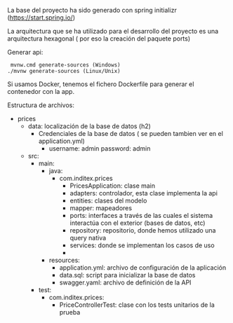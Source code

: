 La base del proyecto ha sido generado con spring initializr (https://start.spring.io/)

La arquitectura que se ha utilizado para el desarrollo del proyecto es una arquitectura
hexagonal ( por eso la creación del paquete ports)

Generar api:
``` 
 mvnw.cmd generate-sources (Windows)  
./mvnw generate-sources (Linux/Unix)
```

Si usamos Docker, tenemos el fichero Dockerfile para generar el contenedor con la app.


Estructura de archivos:
- prices
    - data: localización de la base de datos (h2)     
      - Credenciales de la base de datos ( se pueden tambien ver en el application.yml)
        - username: admin
          password: admin
    - src:
        - main:
            - java:
                - com.inditex.prices
                    - PricesApplication: clase main
                    - adapters: controlador, esta clase implementa la api
                    - entities: clases del modelo
                    - mapper: mapeadores
                    - ports: interfaces a través de las cuales el sistema interactúa con el exterior (bases de datos, etc) 
                    - repository: repositorio, donde hemos utilizado una query nativa
                    - services: donde se implementan los casos de uso
                    - 
            - resources:
                - application.yml: archivo de configuración de la aplicación
                - data.sql: script para inicializar la base de datos
                - swagger.yaml: archivo de definición de la API
        - test:
            - com.inditex.prices:
                - PriceControllerTest: clase con los tests unitarios de la prueba
